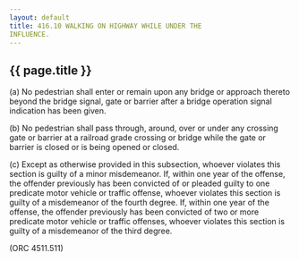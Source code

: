 ```yaml
---
layout: default 
title: 416.10 WALKING ON HIGHWAY WHILE UNDER THE
INFLUENCE.
---
```


{{ page.title }}
----------------

​(a) No pedestrian shall enter or remain upon any bridge or approach
thereto beyond the bridge signal, gate or barrier after a bridge
operation signal indication has been given.

​(b) No pedestrian shall pass through, around, over or under any
crossing gate or barrier at a railroad grade crossing or bridge while
the gate or barrier is closed or is being opened or closed.

​(c) Except as otherwise provided in this subsection, whoever violates
this section is guilty of a minor misdemeanor. If, within one year of
the offense, the offender previously has been convicted of or pleaded
guilty to one predicate motor vehicle or traffic offense, whoever
violates this section is guilty of a misdemeanor of the fourth degree.
If, within one year of the offense, the offender previously has been
convicted of two or more predicate motor vehicle or traffic offenses,
whoever violates this section is guilty of a misdemeanor of the third
degree.

(ORC 4511.511)
